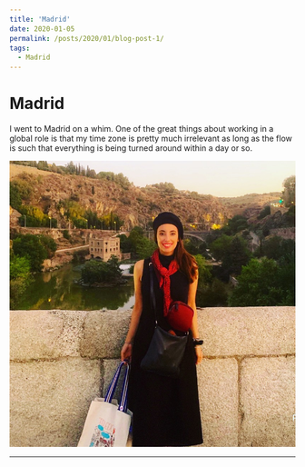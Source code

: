 ```yaml
---
title: 'Madrid'
date: 2020-01-05
permalink: /posts/2020/01/blog-post-1/
tags:
  - Madrid 
---
```


Madrid
======

I went to Madrid on a whim. One of the great things about working in a global role is that my time zone is pretty much irrelevant 
as long as the flow is such that everything is being turned around within
a day or so.

![](/images/Madrid.JPG)


------